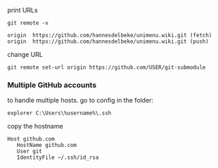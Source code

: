 
print URLs
```shell
git remote -v
```
```output
origin  https://github.com/hannesdelbeke/unimenu.wiki.git (fetch)
origin  https://github.com/hannesdelbeke/unimenu.wiki.git (push)
```
change URL
```shell
git remote set-url origin https://github.com/USER/git-submodule
```

### Multiple GitHub accounts
to handle multiple hosts. go to config in the folder:
```batch
explorer C:\Users\%username%\.ssh
```

copy the hostname
```
Host github.com
   HostName github.com
   User git
   IdentityFile ~/.ssh/id_rsa
```
